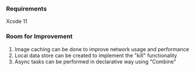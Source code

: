 ### Requirements

Xcode 11

### Room for Improvement

1. Image caching can be done to improve network usage and performance
2. Local data store can be created to implement the "kill" functionality
3. Async tasks can be performed in declarative way using "Combine" 


